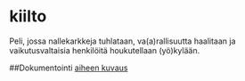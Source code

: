 # kiilto
Peli, jossa nallekarkkeja tuhlataan, va(a)rallisuutta haalitaan ja vaikutusvaltaisia henkilöitä houkutellaan (yö)kylään.

##Dokumentointi
[aiheen kuvaus](kiilto/dokumentointi/aiheenKuvausJaRakenne.md)
